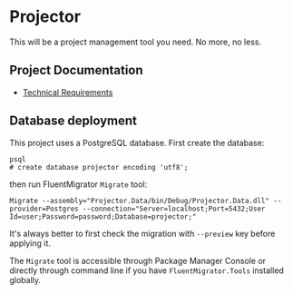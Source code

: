 Projector
=========
This will be a project management tool you need. No more, no less.

## Project Documentation

- [Technical Requirements][technical-requirements]

## Database deployment

This project uses a PostgreSQL database. First create the database:

    psql
    # create database projector encoding 'utf8';

 then run FluentMigrator `Migrate` tool:

    Migrate --assembly="Projector.Data/bin/Debug/Projector.Data.dll" --provider=Postgres --connection="Server=localhost;Port=5432;User Id=user;Password=password;Database=projector;"

It's always better to first check the migration with `--preview` key before applying it.

The `Migrate` tool is accessible through Package Manager Console or directly through command line if you have `FluentMigrator.Tools` installed globally.

[technical-requirements]: docs/technical-reqiurements.md
